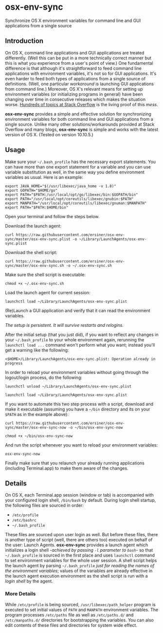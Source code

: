 # osx-env-sync

Synchronize OS X environment variables for command line and GUI applications from a single source

## Introduction

On OS X, command line applications and GUI applications are treated differently. (Well this can be put in a more technically correct manner but this is what you experience from a user's point of view.) One fundamental difference is that although it's straightforward to feed command line applications with environment variables, it's not so for GUI applications. It's even harder to feed both types of applications from a single source of definitions. (Well, one particular *workaround* is launching GUI applications from command line.) Moreover, OS X's relevant means for setting up environment variables (or initializing programs in general) have been changing over time in consecutive releases which makes the situation worse. [Hundreds of topics at Stack Overflow](http://stackoverflow.com/search?q=environment-variables+osx) is the living proof of this *mess*.

**osx-env-sync** provides a simple and effective solution for synchronizing environment variables for both command line and GUI applications from a single source. Unlike many other solutions/workarounds provided at Stack Overflow and many blogs, **osx-env-sync** is simple and works with the latest version of OS X. (Tested on version 10.10.5.)

## Usage

Make sure your `~/.bash_profile` has the necessary export statements. You can have more than one export statement for a variable and you can use variable substitution as well, in the same way you define environment variables as usual. Here is an example:

```
export JAVA_HOME="$(/usr/libexec/java_home -v 1.8)"
export GOPATH="$HOME/go"
export PATH="$PATH:/usr/local/opt/go/libexec/bin:$GOPATH/bin"
export PATH="/usr/local/opt/coreutils/libexec/gnubin:$PATH"
export MANPATH="/usr/local/opt/coreutils/libexec/gnuman:$MANPATH"
export PATH="$PATH:$HOME/bin"
```

Open your terminal and follow the steps below.

Download the launch agent:

`curl https://raw.githubusercontent.com/ersiner/osx-env-sync/master/osx-env-sync.plist -o ~/Library/LaunchAgents/osx-env-sync.plist`

Download the shell script:

`curl https://raw.githubusercontent.com/ersiner/osx-env-sync/master/osx-env-sync.sh -o ~/.osx-env-sync.sh`

Make sure the shell script is executable:

`chmod +x ~/.osx-env-sync.sh`

Load the launch agent for current session:

`launchctl load ~/Library/LaunchAgents/osx-env-sync.plist`

(Re)Launch a GUI application and verify that it can read the environment variables.

*The setup is persistent. It will survive restarts and relogins.*

After the initial setup (that you just did), if you want to reflect any changes in your `~/.bash_profile` to your whole environment again, rerunning the `launchctl load ...` command won't perform what you want; instead you'll get a warning like the following:

`<$HOME>/Library/LaunchAgents/osx-env-sync.plist: Operation already in progress`

In order to reload your environment variables without going through the logout/login process, do the following:

`launchctl unload ~/Library/LaunchAgents/osx-env-sync.plist`

`launchctl load ~/Library/LaunchAgents/osx-env-sync.plist`

If you want to automate this two step process with a script, download and make it executable (assuming you have a `~/bin` directory and its on your `$PATH` as in the example above):

`curl https://raw.githubusercontent.com/ersiner/osx-env-sync/master/osx-env-sync-now -o ~/bin/osx-env-sync-now`

`chmod +x ~/bin/osx-env-sync-now`

And run the script whenever you want to reload your environment variables:

`osx-env-sync-now`

Finally make sure that you relaunch your already running applications (including Terminal.app) to make them aware of the changes.

## Details

On OS X, each Terminal.app session (window or tab) is accompanied with your configured login shell, `/bin/bash` by default. During login shell startup, the following files are sourced in order:

- `/etc/profile`
- `/etc/bashrc`
- `~/.bash_profile`

These files are sourced upon user login as well. But before these files, there is another type of script (well, there are others too) executed on behalf of the user: Launch Agents. **osx-env-sync** provides a launch agent which initializes a login shell *-achieved by passing `-l` parameter to `bash`-* so that `~/.bash_profile` is sourced in the first place and uses `launchctl` command to set environment variables for the whole user session. A shell script helps the launch agent by parsing `~/.bash_profile` *just for reading the names of the environment variables*; values of the variables are already effective in the launch agent execution environment as the shell script is run with a *login shell* by the agent.

### More Details

While `/etc/profile` is being sourced, `/usr/libexec/path_helper` program is executed to set initial values of `PATH` and `MANPATH` environment variables. The program processes `/etc/paths` file as well as `/etc/paths.d/` and `/etc/manpaths.d/` directories for bootstrapping the variables. You can also edit contents of these files and directories for system wide effect.
